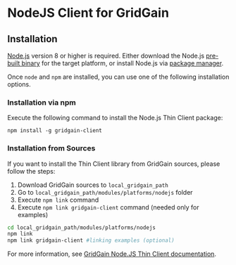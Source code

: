 # NodeJS Client for GridGain #

## Installation ##

[Node.js](https://nodejs.org/en/) version 8 or higher is required. Either download the Node.js [pre-built binary](https://nodejs.org/en/download/) for the target platform, or install Node.js via [package manager](https://nodejs.org/en/download/package-manager).

Once `node` and `npm` are installed, you can use one of the following installation options.

### Installation via npm ###

Execute the following command to install the Node.js Thin Client package:

```
npm install -g gridgain-client
```

### Installation from Sources ###

If you want to install the Thin Client library from GridGain sources, please follow the steps:

1. Download GridGain sources to `local_gridgain_path`
2. Go to `local_gridgain_path/modules/platforms/nodejs` folder
3. Execute `npm link` command
4. Execute `npm link gridgain-client` command (needed only for examples)

```bash
cd local_gridgain_path/modules/platforms/nodejs
npm link
npm link gridgain-client #linking examples (optional)
```

For more information, see [GridGain Node.JS Thin Client documentation](https://apacheignite.readme.io/docs/nodejs-thin-client).